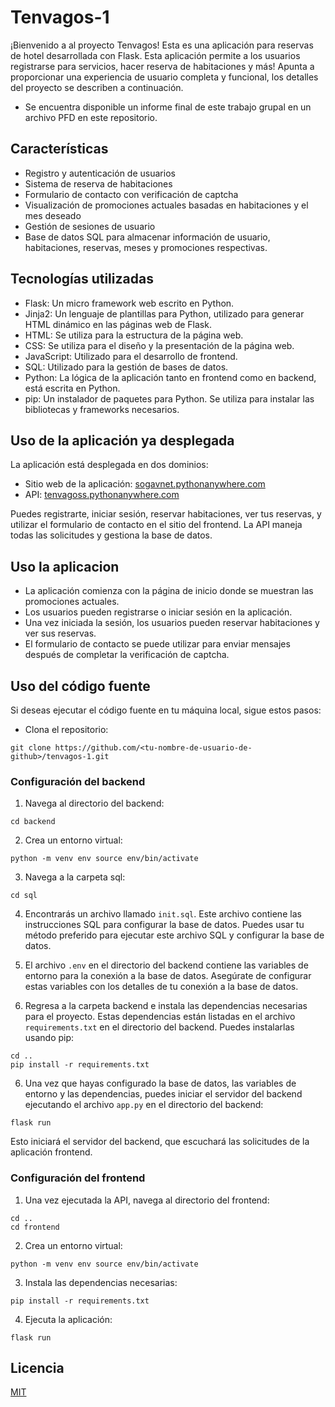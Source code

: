 # Tenvagos-1

¡Bienvenido a al proyecto Tenvagos! Esta es una aplicación para reservas de hotel desarrollada con Flask. Esta aplicación permite a los usuarios registrarse para servicios, hacer reserva de habitaciones y más! Apunta a proporcionar una experiencia de usuario completa y funcional, los detalles del proyecto se describen a continuación.

- Se encuentra disponible un informe final de este trabajo grupal en un archivo PFD en este repositorio.

## Características

- Registro y autenticación de usuarios
- Sistema de reserva de habitaciones
- Formulario de contacto con verificación de captcha
- Visualización de promociones actuales basadas en habitaciones y el mes deseado
- Gestión de sesiones de usuario
- Base de datos SQL para almacenar información de usuario, habitaciones, reservas, meses y promociones respectivas.

## Tecnologías utilizadas

- Flask: Un micro framework web escrito en Python.
- Jinja2: Un lenguaje de plantillas para Python, utilizado para generar HTML dinámico en las páginas web de Flask.
- HTML: Se utiliza para la estructura de la página web.
- CSS: Se utiliza para el diseño y la presentación de la página web.
- JavaScript: Utilizado para el desarrollo de frontend.
- SQL: Utilizado para la gestión de bases de datos.
- Python: La lógica de la aplicación tanto en frontend como en backend, está escrita en Python.
- pip: Un instalador de paquetes para Python. Se utiliza para instalar las bibliotecas y frameworks necesarios.

## Uso de la aplicación ya desplegada

La aplicación está desplegada en dos dominios:

- Sitio web de la aplicación: [sogavnet.pythonanywhere.com](http://sogavnet.pythonanywhere.com)
- API: [tenvagoss.pythonanywhere.com](http://tenvagoss.pythonanywhere.com)

Puedes registrarte, iniciar sesión, reservar habitaciones, ver tus reservas, y utilizar el formulario de contacto en el sitio del frontend. La API maneja todas las solicitudes y gestiona la base de datos.

## Uso la aplicacion

- La aplicación comienza con la página de inicio donde se muestran las promociones actuales.
- Los usuarios pueden registrarse o iniciar sesión en la aplicación.
- Una vez iniciada la sesión, los usuarios pueden reservar habitaciones y ver sus reservas.
- El formulario de contacto se puede utilizar para enviar mensajes después de completar la verificación de captcha.

## Uso del código fuente

Si deseas ejecutar el código fuente en tu máquina local, sigue estos pasos:

- Clona el repositorio:
```
git clone https://github.com/<tu-nombre-de-usuario-de-github>/tenvagos-1.git
```

### Configuración del backend

1. Navega al directorio del backend:
```
cd backend
```
2. Crea un entorno virtual:
```
python -m venv env source env/bin/activate
```
3. Navega a la carpeta sql:
```
cd sql
```
4. Encontrarás un archivo llamado `init.sql`. Este archivo contiene las instrucciones SQL para configurar la base de datos. Puedes usar tu método preferido para ejecutar este archivo SQL y configurar la base de datos.

5. El archivo `.env` en el directorio del backend contiene las variables de entorno para la conexión a la base de datos. Asegúrate de configurar estas variables con los detalles de tu conexión a la base de datos.

6. Regresa a la carpeta backend e instala las dependencias necesarias para el proyecto. Estas dependencias están listadas en el archivo `requirements.txt` en el directorio del backend. Puedes instalarlas usando pip:
```
cd ..
pip install -r requirements.txt
```
6. Una vez que hayas configurado la base de datos, las variables de entorno y las dependencias, puedes iniciar el servidor del backend ejecutando el archivo `app.py` en el directorio del backend:
```
flask run
```
Esto iniciará el servidor del backend, que escuchará las solicitudes de la aplicación frontend.

### Configuración del frontend

1. Una vez ejecutada la API, navega al directorio del frontend:
```
cd ..
cd frontend
```
2. Crea un entorno virtual:
```
python -m venv env source env/bin/activate
```
3. Instala las dependencias necesarias:
```
pip install -r requirements.txt
```
4. Ejecuta la aplicación:
```
flask run
```

## Licencia

[MIT](https://choosealicense.com/licenses/mit/)
